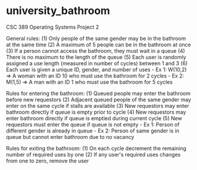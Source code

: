 # university_bathroom
CSC 389 Operating Systems Project 2

General rules:
	(1) Only people of the same gender may be in the bathroom at the same time
	(2) A maximum of 5 people can be in the bathroom at once
	(3) If a person cannot access the bathroom, they must wait in a queue
	(4) There is no maximum to the length of the queue
	(5) Each user is randomly assigned a use length (measured in number of cycles) between 1 and 3
	(6) Each user is given a unique ID, gender, and number of uses
		- Ex 1:  W(10,2)  =>  A woman with an ID 10 who must use the bathroom for 2 cycles
		- Ex 2:  M(1,5)   =>  A man with an ID 1 who must use the bathroom for 5 cycles

Rules for entering the bathroom:
	(1) Queued people may enter the bathroom before new requestors
	(2) Adjacent queued people of the same gender may enter on the same cycle if stalls are available
	(3) New requestors may enter bathroom directly if queue is empty prior to cycle
	(4) New requestors may enter bathroom directly if queue is emptied during current cycle
	(5) New requestors must enter the queue if queue is not empty
		- Ex 1:  Person of different gender is already in queue
		- Ex 2:  Person of same gender is in queue but cannot enter bathroom due to no vacancy

Rules for exiting the bathroom:
	(1) On each cycle decrement the remaining number of required uses by one
	(2) If any user's required uses changes from one to zero, remove the user
